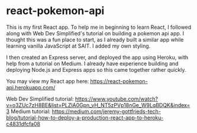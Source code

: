 # react-pokemon-api

This is my first React app. To help me in beginning to learn React, I followed along with Web Dev Simplified's tutorial on building a pokemon api app.  I thought this was a fun place to start, as I already built a similar app while learning vanilla JavaScript at SAIT. I added my own styling. 

I then created an Express server, and deployed the app using Heroku, with help from a tutorial on Medium. I already have experience building and deploying Node.js and Express apps so this came together rather quickly. 

You may view my React app here: https://react-pokemon-api.herokuapp.com/

Web Dev Simplified tutorial: https://www.youtube.com/watch?v=o3ZUc7zH8BE&list=PLZlA0Gpn_vH_NT5zPVp18nGe_W9LqBDQK&index=3
Medium tutorial: https://medium.com/jeremy-gottfrieds-tech-blog/tutorial-how-to-deploy-a-production-react-app-to-heroku-c4831dfcfa08

